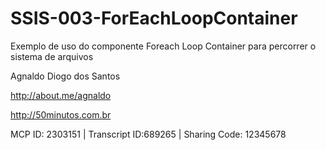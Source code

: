 SSIS-003-ForEachLoopContainer
=============================

Exemplo de uso do componente Foreach Loop Container para percorrer o sistema de arquivos

Agnaldo Diogo dos Santos

http://about.me/agnaldo

http://50minutos.com.br

MCP ID: 2303151 | Transcript ID:689265 | Sharing Code: 12345678

